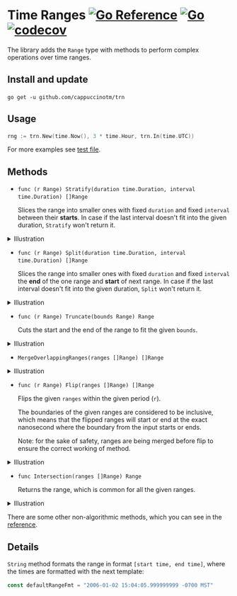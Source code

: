 # Time Ranges [![Go Reference](https://pkg.go.dev/badge/github.com/cappuccinotm/trn.svg)](https://pkg.go.dev/github.com/cappuccinotm/trn) [![Go](https://github.com/cappuccinotm/trn/actions/workflows/go.yaml/badge.svg)](https://github.com/cappuccinotm/trn/actions/workflows/go.yaml) [![codecov](https://codecov.io/gh/cappuccinotm/trn/branch/master/graph/badge.svg?token=I8SsMkdRqd)](https://codecov.io/gh/cappuccinotm/trn) 
The library adds the `Range` type with methods to perform complex operations
over time ranges.

## Install and update
`go get -u github.com/cappuccinotm/trn`

## Usage
```go
rng := trn.New(time.Now(), 3 * time.Hour, trn.In(time.UTC))
```

For more examples see [test file](examples_test.go).

## Methods
- `func (r Range) Stratify(duration time.Duration, interval time.Duration) []Range`
  
  Slices the range into smaller ones with fixed `duration` and fixed `interval` 
  between their **starts**.
  In case if the last interval doesn't fit into the given duration, `Stratify` 
  won't return it.

<details><summary>Illustration</summary>

![stratify illustration](_img/stratify.svg)

</details>

- `func (r Range) Split(duration time.Duration, interval time.Duration) []Range`

  Slices the range into smaller ones with fixed `duration` and fixed `interval` 
  the **end** of the one range and **start** of next range.
  In case if the last interval doesn't fit into the given duration, `Split` 
  won't return it.

<details><summary>Illustration</summary>

![split illustration](_img/split.svg)

</details>

- `func (r Range) Truncate(bounds Range) Range`
  
  Cuts the start and the end of the range to fit the given `bounds`.

<details><summary>Illustration</summary>

![truncate illustration](_img/truncate.svg)

</details>

- `MergeOverlappingRanges(ranges []Range) []Range`
  
<details><summary>Illustration</summary>

![merge illustration](_img/merge_overlapping_ranges.svg)

</details>

- `func (r Range) Flip(ranges []Range) []Range`

  Flips the given `ranges` within the given period (`r`).
  
  The boundaries of the given ranges are considered to be inclusive, which means
  that the flipped ranges will start or end at the exact nanosecond where
  the boundary from the input starts or ends.

  Note: for the sake of safety, ranges are being merged before flip to ensure 
  the correct working of method.

<details><summary>Illustration</summary>

![flip illustration](_img/flip.svg)

</details>

- `func Intersection(ranges []Range) Range`

  Returns the range, which is common for all the given ranges.

<details><summary>Illustration</summary>

![intersection illustration](_img/intersection.svg)

</details>

There are some other non-algorithmic methods, which you can see in the [reference](https://pkg.go.dev/github.com/cappuccinotm/trn).

## Details

`String` method formats the range in format `[start time, end time]`, where the 
times are formatted with the next template:
```go
const defaultRangeFmt = "2006-01-02 15:04:05.999999999 -0700 MST"
```
